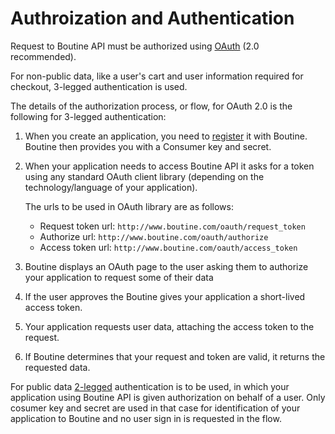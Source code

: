 # Authroization and Authentication


Request to Boutine API must be authorized using [OAuth](http://oauth.net/) (2.0 recommended). 

For non-public data, like a user's cart and user information required for checkout, 3-legged authentication is used.

The details of the authorization process, or flow, for OAuth 2.0 is the following for 3-legged authentication: 

1. When you create an application, you need to [register](http://www.boutine.com/oauth_clients/) it with Boutine. Boutine
   then provides you with a Consumer key and secret.
2. When your application needs to access Boutine API it asks for a token
   using any standard OAuth client library (depending on the technology/language of your application).

    The urls to be used in OAuth library are as follows:

    - Request token url: `http://www.boutine.com/oauth/request_token`
    - Authorize url: `http://www.boutine.com/oauth/authorize`
    - Access token url: `http://www.boutine.com/oauth/access_token`

3. Boutine displays an OAuth page to the user asking them to authorize
   your application to request some of their data
4. If the user approves the Boutine gives your application a short-lived
   access token.
5. Your application requests user data, attaching the access token to
   the request.
6. If Boutine determines that your request and token are valid, it
   returns the requested data.

For public data [2-legged](http://oauth.googlecode.com/svn/spec/ext/consumer_request/1.0/drafts/2/spec.html) authentication is to be used, in which your application using Boutine API is given authorization on behalf of a user. Only cosumer key and secret are used in that case for identification of your application to Boutine and no user sign in is requested in the flow.
